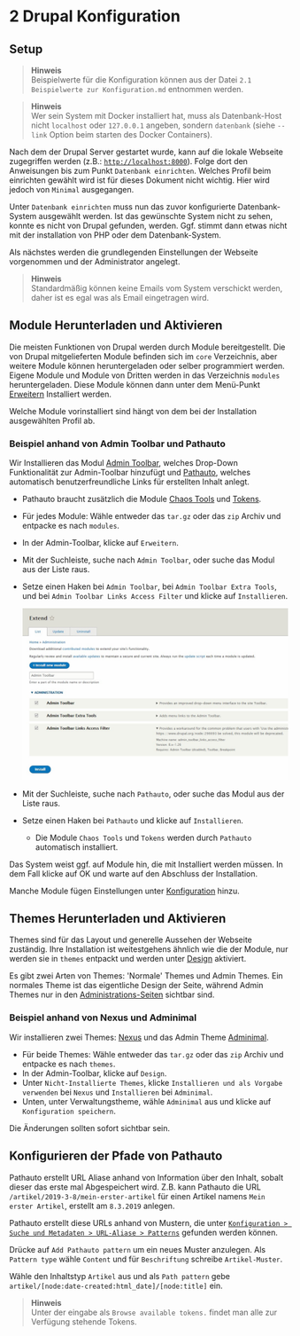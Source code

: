 # 2 Drupal Konfiguration

## Setup

> **Hinweis**
> <br/>
> Beispielwerte für die Konfiguration können aus der Datei `2.1 Beispielwerte zur Konfiguration.md` entnommen werden.

> **Hinweis**
> <br/>
> Wer sein System mit Docker installiert hat, muss als Datenbank-Host nicht `localhost` oder `127.0.0.1` angeben, sondern `datenbank` (siehe `--link` Option beim starten des Docker Containers).

<!-- ### Via Web-Interface -->

Nach dem der Drupal Server gestartet wurde, kann auf die lokale Webseite zugegriffen werden (z.B.: [`http://localhost:8000`](http://localhost:8000)). Folge dort den Anweisungen bis zum Punkt `Datenbank einrichten`. Welches Profil beim einrichten gewählt wird ist für dieses Dokument nicht wichtig. Hier wird jedoch von `Minimal` ausgegangen.

Unter `Datenbank einrichten` muss nun das zuvor konfigurierte Datenbank-System ausgewählt werden. Ist das gewünschte System nicht zu sehen, konnte es nicht von Drupal gefunden, werden. Ggf. stimmt dann etwas nicht mit der installation von PHP oder dem Datenbank-System.

Als nächstes werden die grundlegenden Einstellungen der Webseite vorgenommen und der Administrator angelegt.

> **Hinweis**
> <br>
> Standardmäßig können keine Emails vom System verschickt werden, daher ist es egal was als Email eingetragen wird.
<!-- 
### Via Drush

Drush kann die Einrichtung selbstständig vornehmen: `drush site:install <profil> --locale=de`, wobei `<profil>` eines von `standard` oder `minimal` sein muss. Im anschluss werden nach den Datenbank-Einstellungen gefragt.

> **Hinweis**
> <br/>
> Wer SQLite benutzen möchte muss an den Befehl noch (z.B.) `--db-url="sqlite://meine_datenbank.sqlite"` anhängen. -->

## Module Herunterladen und Aktivieren

Die meisten Funktionen von Drupal werden durch Module bereitgestellt. Die von Drupal mitgelieferten Module befinden sich im `core` Verzeichnis, aber weitere Module können heruntergeladen oder selber programmiert werden. Eigene Module und Module von Dritten werden in das Verzeichnis `modules` heruntergeladen. Diese Module können dann unter dem Menü-Punkt [Erweitern](http://localhost:8000/admin/modules) Installiert werden.

Welche Module vorinstalliert sind hängt von dem bei der Installation ausgewählten Profil ab.

### Beispiel anhand von Admin Toolbar und Pathauto

Wir Installieren das Modul [Admin Toolbar](https://www.drupal.org/project/admin_toolbar/releases/8.x-1.26), welches Drop-Down Funktionalität zur Admin-Toolbar hinzufügt und [Pathauto](https://www.drupal.org/project/pathauto/releases/8.x-1.3), welches automatisch benutzerfreundliche Links für erstellten Inhalt anlegt.

* Pathauto braucht zusätzlich die Module [Chaos Tools](https://www.drupal.org/project/ctools/releases/8.x-3.2) und [Tokens](https://www.drupal.org/project/token/releases/8.x-1.5).
* Für jedes Module: Wähle entweder das `tar.gz` oder das `zip` Archiv und entpacke es nach `modules`.

  <!-- ![Modules](../bilder/modules.jpg) -->

* In der Admin-Toolbar, klicke auf `Erweitern`.
* Mit der Suchleiste, suche nach `Admin Toolbar`, oder suche das Modul aus der Liste raus.
* Setze einen Haken bei `Admin Toolbar`, bei `Admin Toolbar Extra Tools`, und bei `Admin Toolbar Links Access Filter` und klicke auf `Installieren`.

  ![Extend](../bilder/extend.jpg)

* Mit der Suchleiste, suche nach `Pathauto`, oder suche das Modul aus der Liste raus.
* Setze einen Haken bei `Pathauto` und klicke auf `Installieren`.
  * Die Module `Chaos Tools` und `Tokens` werden durch `Pathauto` automatisch installiert.

Das System weist ggf. auf Module hin, die mit Installiert werden müssen. In dem Fall klicke auf OK und warte auf den Abschluss der Installation.

Manche Module fügen Einstellungen unter [Konfiguration](http://localhost:8000/admin/config) hinzu.

## Themes Herunterladen und Aktivieren

Themes sind für das Layout und generelle Aussehen der Webseite zuständig. Ihre Installation ist weitestgehens ähnlich wie die der Module, nur werden sie in `themes` entpackt und werden unter [Design](http://localhost:8000/admin/appearance) aktiviert.

Es gibt zwei Arten von Themes: 'Normale' Themes und Admin Themes. Ein normales Theme ist das eigentliche Design der Seite, während Admin Themes nur in den [Administrations-Seiten](http://localhost:8000/admin) sichtbar sind.

### Beispiel anhand von Nexus und Adminimal

Wir installieren zwei Themes: [Nexus](https://www.drupal.org/project/nexus/releases/8.x-1.4) und das Admin Theme [Adminimal](https://www.drupal.org/project/adminimal_theme/releases/8.x-1.4).

* Für beide Themes: Wähle entweder das `tar.gz` oder das `zip` Archiv und entpacke es nach `themes`.
* In der Admin-Toolbar, klicke auf `Design`.
* Unter `Nicht-Installierte Themes`, klicke `Installieren und als Vorgabe verwenden` bei `Nexus` und `Installieren` bei `Adminimal`.
* Unten, unter Verwaltungstheme, wähle `Adminimal` aus und klicke auf `Konfiguration speichern`.

Die Änderungen sollten sofort sichtbar sein.

## Konfigurieren der Pfade von Pathauto

Pathauto erstellt URL Aliase anhand von Information über den Inhalt, sobalt dieser das erste mal Abgespeichert wird. Z.B. kann Pathauto die URL `/artikel/2019-3-8/mein-erster-artikel` für einen Artikel namens `Mein erster Artikel`, erstellt am `8.3.2019` anlegen.

Pathauto erstellt diese URLs anhand von Mustern, die unter [`Konfiguration > Suche und Metadaten > URL-Aliase > Patterns`](http://localhost:8000/admin/config/search/path/patterns) gefunden werden können.

Drücke auf `Add Pathauto pattern` um ein neues Muster anzulegen. Als `Pattern type` wähle `Content` und für `Beschriftung` schreibe `Artikel-Muster`.

Wähle den Inhaltstyp `Artikel` aus und als `Path pattern` gebe `artikel/[node:date-created:html_date]/[node:title]` ein.

> **Hinweis**
> <br/>
> Unter der eingabe als `Browse available tokens.` findet man alle zur Verfügung stehende Tokens.